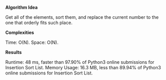 **Algorithm Idea**

Get all of the elements, sort them, and 
replace the current number to the one that 
orderly fits such place.

**Complexities**

Time: O(N).
Space: O(N).

**Results**

Runtime: 48 ms, faster than 97.90% of Python3 online submissions for Insertion Sort List.
Memory Usage: 16.3 MB, less than 89.94% of Python3 online submissions for Insertion Sort List.
